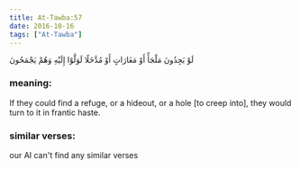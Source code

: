 ```yaml
---
title: At-Tawba:57
date: 2016-10-16
tags: ["At-Tawba"]
---
```

لَوْ يَجِدُونَ مَلْجَأً أَوْ مَغَارَاتٍ أَوْ مُدَّخَلًا لَوَلَّوْا إِلَيْهِ وَهُمْ يَجْمَحُونَ
### meaning: 
If they could find a refuge, or a hideout, or a hole [to creep into], they would turn to it in frantic haste.
### similar verses: 

our AI can't find any similar verses




